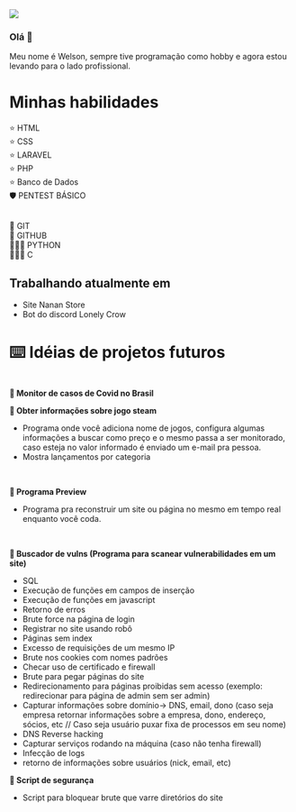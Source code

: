 <img src="https://github-readme-stats.vercel.app/api?username=xawslegior&show_icons=true&theme=radical&title_color=8E2DE2&text_color=fff&icon_color=8E2DE2">

### Olá 👋 

Meu nome é Welson, sempre tive programação como hobby e agora estou levando para o lado profissional.

# Minhas habilidades
⭐️ HTML
<br>
⭐️ CSS
<br>
⭐️ LARAVEL
<br>
⭐️ PHP
<br>
⭐️ Banco de Dados
<br>
🛡️ PENTEST BÁSICO
<br><br>

🧰 GIT
<br>
🧰 GITHUB
<br>
👨🏻‍💻 PYTHON
<br>
👨🏻‍💻 C

## Trabalhando atualmente em
- Site Nanan Store
- Bot do discord Lonely Crow
 
# ⌨️ Idéias de projetos futuros
<br>
 <b>🔨 Monitor de casos de Covid no Brasil</b>

 <b>🔨 Obter informações sobre jogo steam </b>
<br>
 - Programa onde você adiciona nome de jogos, configura algumas informações a buscar como preço e o mesmo passa a ser monitorado, caso esteja no valor informado é enviado um e-mail pra pessoa.
 - Mostra lançamentos por categoria
<br>

 <b>🔨 Programa Preview </b>
<br>
- Programa pra reconstruir um site ou página no mesmo em tempo real enquanto você coda.
<br>

 <b>🔨 Buscador de vulns (Programa para scanear vulnerabilidades em um site) </b>
<br>
 - SQL
 - Execução de funções em campos de inserção
 - Execução de funções em javascript
 - Retorno de erros
 - Brute force na página de login
 - Registrar no site usando robô
 - Páginas sem index
 - Excesso de requisições de um mesmo IP
 - Brute nos cookies com nomes padrões
 - Checar uso de certificado e firewall
 - Brute para pegar páginas do site
 - Redirecionamento para páginas proibidas sem acesso (exemplo: redirecionar para página de admin sem ser admin)
 - Capturar informações sobre domínio-> DNS, email, dono (caso seja empresa retornar informações sobre a empresa, dono, endereço, sócios, etc // Caso seja usuário puxar fixa de processos em seu nome)
 - DNS Reverse hacking
 - Capturar serviços rodando na máquina (caso não tenha firewall)
 - Infecção de logs
 - retorno de informações sobre usuários (nick, email, etc)

 <b>🔨 Script de segurança</b>
 - Script para bloquear brute que varre diretórios do site
<br>
